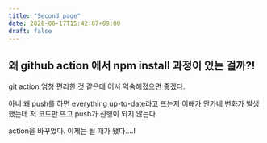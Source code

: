 ```yaml
---
title: "Second_page"
date: 2020-06-17T15:42:07+09:00
draft: false
---
```



## 왜 github action 에서 npm install 과정이 있는 걸까?!
git action 엄청 편리한 것 같은데 어서 익숙해졌으면 좋겠다. 

아니 왜 push를 하면 everything up-to-date라고 뜨는지 이해가 안가네
변화가 발생했는데 저 코드만 뜨고 push가 진행이 되지 않는다.

action을 바꾸었다. 이제는 될 때가 됐다....!
